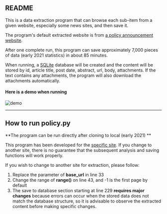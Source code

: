 ## README

This is a data extraction program that can browse each sub-item from a given website, especially some news sites, and then save it.

The program's default extracted website is from [a policy announcement website](http://sousuo.gov.cn/s.htm?t=zhengcelibrary&q=).

After one complete run, this program can save approximately 7,000 pieces of data (early 2021 statistics) in about 85 minutes.

When running, a [SQLite](https://sqlite.org/index.html) database will be created and the content will be stored by id, article title, post date, abstract, url, body, attachments. If the text contains any attachments, the program will also download the attachments automatically.

#### Here is a demo when running

![demo]()

---



## How to run policy.py

**The program can be run directly after cloning to local (early 2021) **

This program has been developed for the [specific site](http://sousuo.gov.cn/s.htm?t=zhengcelibrary&q=).  If you change to another site, there is no guarantee that the subsequent analysis and saving functions will work properly.

If you wish to change to another site for extraction, please follow:

1. Replace the parameter of **base_url** in line 33
2. Change the range of **range()** on line 43, and -1 is the first page by default
3. The save to database section starting at line 229 **requires major changes** because errors can occur when the stored data does not match the database structure, so it is advisable to observe the extracted content before making specific changes.

